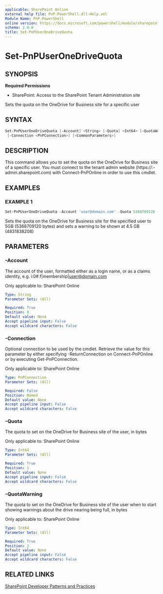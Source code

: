 ```yaml
---
applicable: SharePoint Online
external help file: PnP.PowerShell.dll-Help.xml
Module Name: PnP.PowerShell
online version: https://docs.microsoft.com/powershell/module/sharepoint-pnp/set-pnpuseronedrivequota
schema: 2.0.0
title: Set-PnPUserOneDriveQuota
---
```


# Set-PnPUserOneDriveQuota

## SYNOPSIS

**Required Permissions**

* SharePoint: Access to the SharePoint Tenant Administration site

Sets the quota on the OneDrive for Business site for a specific user

## SYNTAX

```powershell
Set-PnPUserOneDriveQuota [-Account] <String> [-Quota] <Int64> [-QuotaWarning] <Int64>
 [-Connection <PnPConnection>] [<CommonParameters>]
```

## DESCRIPTION
This command allows you to set the quota on the OneDrive for Business site of a specific user. You must connect to the tenant admin website (https://:<tenant>-admin.sharepoint.com) with Connect-PnPOnline in order to use this cmdlet.

## EXAMPLES

### EXAMPLE 1
```powershell
Set-PnPUserOneDriveQuota -Account 'user@domain.com' -Quota 5368709120 -QuotaWarning 4831838208
```

Sets the quota on the OneDrive for Business site for the specified user to 5GB (5368709120 bytes) and sets a warning to be shown at 4.5 GB (4831838208)

## PARAMETERS

### -Account
The account of the user, formatted either as a login name, or as a claims identity, e.g. i:0#.f|membership|user@domain.com

Only applicable to: SharePoint Online

```yaml
Type: String
Parameter Sets: (All)

Required: True
Position: 0
Default value: None
Accept pipeline input: False
Accept wildcard characters: False
```

### -Connection
Optional connection to be used by the cmdlet. Retrieve the value for this parameter by either specifying -ReturnConnection on Connect-PnPOnline or by executing Get-PnPConnection.

Only applicable to: SharePoint Online

```yaml
Type: PnPConnection
Parameter Sets: (All)

Required: False
Position: Named
Default value: None
Accept pipeline input: False
Accept wildcard characters: False
```

### -Quota
The quota to set on the OneDrive for Business site of the user, in bytes

Only applicable to: SharePoint Online

```yaml
Type: Int64
Parameter Sets: (All)

Required: True
Position: 1
Default value: None
Accept pipeline input: False
Accept wildcard characters: False
```

### -QuotaWarning
The quota to set on the OneDrive for Business site of the user when to start showing warnings about the drive nearing being full, in bytes

Only applicable to: SharePoint Online

```yaml
Type: Int64
Parameter Sets: (All)

Required: True
Position: 2
Default value: None
Accept pipeline input: False
Accept wildcard characters: False
```

## RELATED LINKS

[SharePoint Developer Patterns and Practices](https://aka.ms/sppnp)